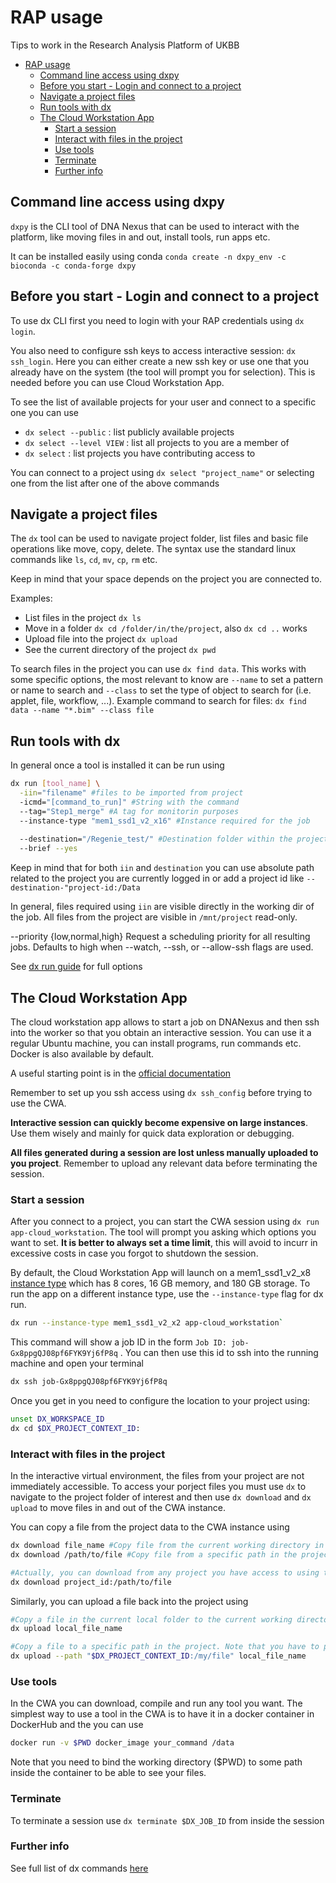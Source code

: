 # RAP usage

Tips to work in the Research Analysis Platform of UKBB

- [RAP usage](#rap-usage)
  - [Command line access using dxpy](#command-line-access-using-dxpy)
  - [Before you start - Login and connect to a project](#before-you-start---login-and-connect-to-a-project)
  - [Navigate a project files](#navigate-a-project-files)
  - [Run tools with dx](#run-tools-with-dx)
  - [The Cloud Workstation App](#the-cloud-workstation-app)
    - [Start a session](#start-a-session)
    - [Interact with files in the project](#interact-with-files-in-the-project)
    - [Use tools](#use-tools)
    - [Terminate](#terminate)
    - [Further info](#further-info)

## Command line access using dxpy

`dxpy` is the CLI tool of DNA Nexus that can be used to interact with the platform, like moving files in and out, install tools, run apps etc.

It can be installed easily using conda `conda create -n dxpy_env -c bioconda -c conda-forge dxpy`

## Before you start - Login and connect to a project

To use dx CLI first you need to login with your RAP credentials using `dx login`.

You also need to configure ssh keys to access interactive session: `dx ssh_login`. Here you can either create a new ssh key or use one that you already have on the system (the tool will prompt you for selection). This is needed before you can use Cloud Workstation App.

To see the list of available projects for your user and connect to a specific one you can use 

- `dx select --public` : list publicly available projects
- `dx select --level VIEW` : list all projects to you are a member of
- `dx select` : list projects you have contributing access to

You can connect to a project using `dx select "project_name"` or selecting one from the list after one of the above commands

## Navigate a project files

The `dx` tool can be used to navigate project folder, list files and basic file operations like move, copy, delete. The syntax use the standard linux commands like `ls`, `cd`, `mv`, `cp`, `rm` etc.

Keep in mind that your space depends on the project you are connected to.

Examples:

- List files in the project `dx ls`
- Move in a folder `dx cd /folder/in/the/project`, also `dx cd ..` works
- Upload file into the project `dx upload`
- See the current directory of the project `dx pwd`

To search files in the project you can use `dx find data`. This works with some specific options, the most relevant to know are `--name` to set a pattern or name to search and `--class` to set the type of object to search for (i.e. applet, file, workflow, ...). Example command to search for files: `dx find data --name "*.bim" --class file`

## Run tools with dx

In general once a tool is installed it can be run using

```bash
dx run [tool_name] \
  -iin="filename" #files to be imported from project
  -icmd="[command_to_run]" #String with the command
  --tag="Step1_merge" #A tag for monitorin purposes
  --instance-type "mem1_ssd1_v2_x16" #Instance required for the job
  
  --destination="/Regenie_test/" #Destination folder within the project to write to
  --brief --yes
```

Keep in mind that for both `iin` and `destination` you can use absolute path related to the project you are currently logged in or add a project id like `--destination-"project-id:/Data`

In general, files required using `iin` are visible directly in the working dir of the job. All files from the project are visible in `/mnt/project` read-only.

 --priority {low,normal,high}
                        Request a scheduling priority for all resulting jobs. Defaults to high when
                        --watch, --ssh, or --allow-ssh flags are used.

See [dx run guide](https://documentation.dnanexus.com/user/helpstrings-of-sdk-command-line-utilities#run) for full options

## The Cloud Workstation App

The cloud workstation app allows to start a job on DNANexus and then ssh into the worker so that you obtain an interactive session. You can use it a regular Ubuntu machine, you can install programs, run commands etc. Docker is also available by default.

A useful starting point is in the [official documentation](https://documentation.dnanexus.com/developer/cloud-workstations/cloud-workstation)

Remember to set up you ssh access using `dx ssh_config` before trying to use the CWA.

**Interactive session can quickly become expensive on large instances**. Use them wisely and mainly for quick data exploration or debugging.

**All files generated during a session are lost unless manually uploaded to you project**. Remember to upload any relevant data before terminating the session.

### Start a session

After you connect to a project, you can start the CWA session using `dx run app-cloud_workstation`. The tool will prompt you asking which options you want to set. **It is better to always set a time limit**, this will avoid to incurr in excessive costs in case you forgot to shutdown the session.

By default, the Cloud Workstation App will launch on a mem1_ssd1_v2_x8 [instance type](https://documentation.dnanexus.com/developer/api/running-analyses/instance-types) which has 8 cores, 16 GB memory, and 180 GB storage. To run the app on a different instance type, use the `--instance-type` flag for dx run.

```bash
dx run --instance-type mem1_ssd1_v2_x2 app-cloud_workstation`
```

This command will show a job ID in the form `Job ID: job-Gx8ppgQJ08pf6FYK9Yj6fP8q` . You can then use this id to ssh into the running machine and open your terminal

```bash
dx ssh job-Gx8ppgQJ08pf6FYK9Yj6fP8q
```

Once you get in you need to configure the location to your project using:

```bash
unset DX_WORKSPACE_ID
dx cd $DX_PROJECT_CONTEXT_ID:
```

### Interact with files in the project

In the interactive virtual environment, the files from your project are not immediately accessible. To access your porject files you must use `dx` to navigate to the project folder of interest and then use `dx download` and `dx upload` to move files in and out of the CWA instance.

You can copy a file from the project data to the CWA instance using

```bash
dx download file_name #Copy file from the current working directory in the project
dx download /path/to/file #Copy file from a specific path in the project

#Actually, you can download from any project you have access to using the project id like
dx download project_id:/path/to/file
```

Similarly, you can upload a file back into the project using

```bash
#Copy a file in the current local folder to the current working directory in the project
dx upload local_file_name 

#Copy a file to a specific path in the project. Note that you have to provide full path including file name
dx upload --path "$DX_PROJECT_CONTEXT_ID:/my/file" local_file_name 
```

### Use tools

In the CWA you can download, compile and run any tool you want. The simplest way to use a tool in the CWA is to have it in a docker container in DockerHub and the you can use

```bash
docker run -v $PWD docker_image your_command /data
```

Note that you need to bind the working directory ($PWD) to some path inside the container to be able to see your files.

### Terminate

To terminate a session use `dx terminate $DX_JOB_ID` from inside the session

### Further info

See full list of dx commands [here](https://documentation.dnanexus.com/user/helpstrings-of-sdk-command-line-utilities)
  
